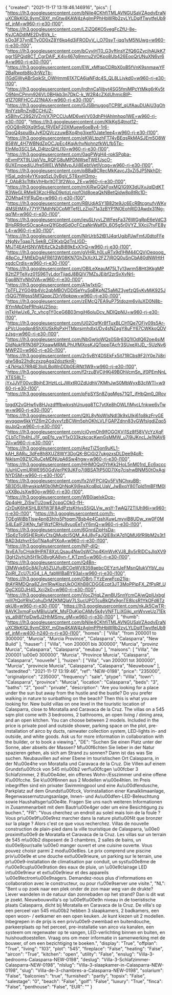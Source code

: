 {
"created": "2021-11-17 13:19:46.146916",
"pics": [
"https://lh3.googleusercontent.com/bNiIe4CKhfiTMLAVNGUSaVZAodvEraNuXCBkKlQL9vmCBXf_mGtw4KAW4zAglmPPhHbWRb2zyLYLDqIfTwytfeUb9ef_jnM=w960-rj-e30-l100",
"https://lh3.googleusercontent.com/LZiZQ6KO5vegFcZfU-8e-KyJCADdiME2DyBVk_L-kOo3F37ynlETyOD0xZ8Y6kq4d3jFRODyV_j_O70syT-iqq1yM5NUwg=w960-rj-e30-l100",
"https://lh3.googleusercontent.com/bCyvjHT0_G3yftInsYZfQ6GZvcjhAUkK7pgr1SPQjd8CT_CgrDAlF_K4jv467g9mrru2VOKpo8Ub426EooQrUNuXN6vr6A=w960-rj-e30-l100",
"https://lh3.googleusercontent.com/EW_xMfqpCDRbX0oB5fVnK9snmawYF2BaRwptb8Io3rWzTb-I1GdGWyABrSqikSt_OWHmm61X7CA6jaNFdc4S_QL8LLjvkd0=w960-rj-e30-l100",
"https://lh3.googleusercontent.com/IrdhnCa1jlbyt4SG5fmiMPcYtMkg6rKy5tO9NmCPmm926VL0BHjkb3n7DkC-k_W2R4cZXdUhmicBIP-d1Z70RFHCCJ21NjAX=w960-rj-e30-l100",
"https://lh3.googleusercontent.com/GJSBmugogTCP8f_qUfAauDUAjU3gOhRnIYzbRnZnjBCCHUZ-x5BIhvC29S2lVZnVX7lPCCUuMD6veVV03dhPHAhlmhpq1WE=w960-rj-e30-l100",
"https://lh3.googleusercontent.com/KlkKgS4tnot12-r0OQ8nR0Xq9t5gLfRVEkF20XMuew6oeBv4-1r6-DqoQ4spuiBxJyKDQVczzuwBXo4hg3jxef0Jate1ee4=w960-rj-e30-l100",
"https://lh3.googleusercontent.com/eKWLtpzhFT74vBEqsRkMASJEm5O8W858W_4H7WBNdZpOCJpEc4KqiArhvNohnzfkWLfb5Tp-ElnMq3SCLSA_D4tzcQHLl10=w960-rj-e30-l100",
"https://lh3.googleusercontent.com/0agPWgH4-rpkSPqba-nEvmPXT9LUaVVq_RQFG8uMPDNWseTWEfJscO-6UXEmpedjUJfre5WELWNMvpJUi8EebtVetlVcqg=w960-rj-e30-l100",
"https://lh3.googleusercontent.com/pBBaBCRecMkKavcJ3xZi5JP5NkhDI-HSaI_pdnj4vYKsgq5zL0vBgV_5T6xvH3mo-F_OAbB3cTt8kVhHbrItOT3f2Wco_ZE=w960-rj-e30-l100",
"https://lh3.googleusercontent.com/mXiRwGQkFoxMQ1G9X3dUXvJqlDdKTR3WeGLRMe83KzcHRpD9ptizLnjofOId8oeaQkNBetQidw8p8tRc1D-ZOMha4YtFRuDe=w960-rj-e30-l100",
"https://lh3.googleusercontent.com/RBUdjASY1B82te9Jc6EcRBtcgnufyWKy4MSEtMXy77YP7MdhNOCpMfTefELzZioi71a3zBYP1NOEohRID3Awdx31Ng-qq1M=w960-rj-e30-l100",
"https://lh3.googleusercontent.com/ieuSLtyvLZWFesFa376WGgRpE6eVdC3BHsRR9otSOcaoAoxQ1fGbdGdOcFCzaNnWalfDj_6O5g5r0VYZ_1lXcjj7tyFE8yL4=w960-rj-e30-l100",
"https://lh3.googleusercontent.com/NIrUrb52tB1J4qrUgjbPJwFmfJ0dtoFFezNgNvTqap7LSekB_CElKxbQdTnLlGD-MtJT4EAHSNVWE6zCk2sBiB9kExX1rQ=w960-rj-e30-l100",
"https://lh3.googleusercontent.com/gVHRLh0LuRTx9d1HM44CQVjOeqoog_48pCo_FMtEkDgAFR613W08KN7GhZkXcXL2FZ7jROQ0uSnCbA80dNWHtHxgdcCrdis=w960-rj-e30-l100",
"https://lh3.googleusercontent.com/OBILeXeauM75LTy13wrm58Ht3KkgMP82ttZPTeXyz01S96TyLdorTjiadJ8BQIV7MZsJEibf2zrSvXvNrl-Ego8NYyNh0VA=w960-rj-e30-l100",
"https://lh3.googleusercontent.com/A1w1xtiG-TpTFL2YG04tb4Vc2qbMBOVDDISeYruSqBKpNZ5aMiZ3yefzQ5vKvMjK925Jr5QG7fWgss5M1QpqcZDrV6pkpw=w960-rj-e30-l100",
"https://lh3.googleusercontent.com/zEMcQ7EA9uP75tdozm6vjluXD0N8b-8YmMpDIePRhskU25no-inTkHwUx6_7c_vhcg1Y0ceG6B03mgjH6oluDcv_NDIQpNU=w960-rj-e30-l100",
"https://lh3.googleusercontent.com/U02OqfKr8fTuxBLCH1Qe7OFiy09s5Ar-sPVcUogdpn8ShXlUSkRsPxHTMprsjmhdlxUDv4sNZagY8uFY67CWKkoQDVzJsg=w960-rj-e30-l100",
"https://lh3.googleusercontent.com/NbGwtioWQs0S8r63Q1IOdlQ62oe4sjMDIdNukfR1N36P2XqawMRMLPhUfMXosKJQTpppTAcfr3SUxeXtJD_-5UzNv6MWPZ0=w960-rj-e30-l100",
"https://lh3.googleusercontent.com/2r5vBY4DSEkFx5it71RCbs9F2jY0e7ii8rigIw58q22hdlczxzgAgq2doztknR--47kHa37RR4E3loILBqWnDDb0EiRNt1W9=w960-rj-e30-l100",
"https://lh3.googleusercontent.com/f2rzuBVCjHKj49BOhVcmSn_jf0PEmNnLXTE58LT-jYxJJVF00vcBbjhE3HztLcLJWxtROZdUdhV7KMhJwS0MbWyxB3cIWTI=w960-rj-e30-l100",
"https://lh3.googleusercontent.com/pFpSYSn8ZgqMgs71QT_jfHbQm0_0Rov-tqgdX2vGHwfjy8HJyzdfffbwkvshUnugq8TC7ytXe8hOWLfiMycLfnkwe6vTww=w960-rj-e30-l100",
"https://lh3.googleusercontent.com/QXL8yNsWIsNdI3k9xUIkj61o8kzFrvGEwvqgqw6kkYfZ6m2CdvxyfzBCWm5phOKhLVLFGAPZdnn83vGWfsIgdlZqo5puJpQ=w960-rj-e30-l100",
"https://lh3.googleusercontent.com/cjOymOh9lfOGOXVj1Sz8f58VVcYzXqFCLbTcTIh4hLJ1F_gpEfq_vwY1xO33kzkcqcKwnGsMMW_u7j9iJKncLJe1NAV62jI=w960-rj-e30-l100",
"https://lh3.googleusercontent.com/AezTiZ5on9uKL1-kAH_8ARu_3dFe8h8XUZ8WY3DoQK-BCiGi27ukgzxsDLDee94oR-Njklsm09Z1jCRuCeMDNUpA6Sw4hgw=w960-rj-e30-l100",
"https://lh3.googleusercontent.com/HHMOQx0YhKk2HoL5nM01rd_Ec6xcccjUuHjCymURWE950GdVerPK9JKFo7j9BSATtP50D7lXg7cishwBNM50tOxAgjNYDSM=w960-rj-e30-l100",
"https://lh3.googleusercontent.com/fx2jVFPCiIQy5FVNChxuBB-5B3D5U8hwskjpM0b0MtQhNqK9j9eaXcqBqLUaV_JwBxqY80Tpld1mBFfM0luXXBpJsXw80g=w960-rj-e30-l100",
"https://lh3.googleusercontent.com/WB0iaelxkDcp-Qp4qHr_ZiSwTU2owE2cpqCOk0-fH-r2rDsK6hKSHLBXfW3F8AdPztsKHvsS5lQLVw_wsY-TwAQ72TIUh96i=w960-rj-e30-l100",
"https://lh3.googleusercontent.com/h-TOEgWiBbTIsw4pn83hhs5Ptoqm7Bsb4e4CashXuwLmyviB8UDw_xw0F0MS4LEaIF2jKNy_faFWzfCRHu9vuoEeTvY6mQ=w960-rj-e30-l100",
"https://lh3.googleusercontent.com/6GnrdZjpHsDa-1Sp6zTo9SHERoKvCtsQMudcI5QM_A4J8yFaJQIE8xlA7d1QMU6fR9bM2s3t1BAD3dzhvrESqTNaAoPlXoA=w960-rj-e30-l100",
"https://lh3.googleusercontent.com/NP-dIQ-1kyEA7oCHok9HPAT8XzLQsau4Nw0sWCho4KmWvKVJ8_8v5rRlDCsJIqXV9l3gH2jvhUh5H1kO8vgKA8yn-f_KTzm5=w960-rj-e30-l100",
"https://lh3.googleusercontent.com/Q4Bn-l3MWyk6Gc8Al7cA5ZUJfuiBCOeWV8359aebcOEYzrtJeFMsnQIukVYbV_ouZpiRl_ZcU7LtG4_LA_fabWlBaBY93aI=w960-rj-e30-l100",
"https://lh3.googleusercontent.com/OBrt-TYzEwwFcp21Iq-8tAYRMDQna8ZJim1RwKIpzUkOOXhB8CDGGEcpt3JT3MoPPipFX_ZfPsRf_UQgCXGDJH4S_Xcj2k0=w960-rj-e30-l100",
"https://lh3.googleusercontent.com/VocZHqLZwnBUSnnYcmCAjwQpIUxbglmIIl7tQoYRIsCohuDrM2KMQIaV7LSucUPOTcuBkQfx9gnTE8IcsR1YkOFd6TzqkU8=w960-rj-e30-l100",
"https://lh3.googleusercontent.com/nkJk5CwTR-8AVK3xmqFsvMBIuUafK_MsFDuKipCAMv5k4yVNFTLiXGikj_xnWvveUz71Ekys_a9i8fYqlDw6J2HhMSmy_gM=w960-rj-e30-l100"
],
"thumb": "https://lh3.googleusercontent.com/bNiIe4CKhfiTMLAVNGUSaVZAodvEraNuXCBkKlQL9vmCBXf_mGtw4KAW4zAglmPPhHbWRb2zyLYLDqIfTwytfeUb9ef_jnM=w400-h240-n-rj-e30-l100",
"homes": [
"Villa",
"from 200001 to 300000",
"Murcia",
"Murcia Province",
"Calasparra",
"Calasparra",
"New Build"
],
"hauser": [
"Villa",
"von 200001 bis 300000",
"Murcia",
"provinz Murcia",
"Calasparra",
"Calasparra",
"neubau"
],
"maisons": [
"Villa",
"de 200001 \u00e0 300000",
"Murcia",
"Province Murcia",
"Calasparra",
"Calasparra",
"nouvelle"
],
"huizen": [
"Villa",
"van 200001 tot 300000",
"Murcia",
"provincie Murcia",
"Calasparra",
"Calasparra",
"Nieuwbouw"
],
"lastedited": "2021-11-17 13:19:46",
"ref": "NEW-0198",
"price": "235000",
"originalprice": "235000",
"frequency": "sale",
"ptype": "Villa",
"town": "Calasparra",
"province": "Murcia",
"location": "Calasparra",
"beds": "3",
"baths": "2",
"pool": "private",
"description": "Are you looking for a place under the sun but away from the hustle and the bustle? Do you prefer walking in nature to sunbathing on the beach? Then this is what you are looking for. New build villas on one level in the touristic location of Calasparra, close to Moratalla and Caravaca de la Cruz. The villas on a 545 sqm plot come with 3 bedrooms, 2 bathrooms, an open living / dining area, and an open kitchen. You can choose between 2 models. Included in the price is private pool and outside shower, parking space on the plot, pre-installation of airco by ducts, rainwater collection system, LED-lights in- and outside, and white goods. Ask us for more information in collaboration with the builder, or to book a viewing.",
"DE": "Suchen Sie einen Platz unter der Sonne, aber abseits der Massen? M\u00f6chten Sie lieber in der Natur spazieren gehen, als sich am Strand zu sonnen? Dann ist das was Sie suchen. Neubauvillen auf einer Ebene im touristischen Ort Calasparra, in der N\u00e4he von Moratalla und Caravaca de la Cruz. Die Villen auf einem Grundst\u00fcck von 545 m\u00b2 verf\u00fcgen \u00fcber 3 Schlafzimmer, 2 B\u00e4der, ein offenes Wohn-/Esszimmer und eine offene K\u00fcche. Sie k\u00f6nnen aus 2 Modellen w\u00e4hlen. Im Preis inbegriffen sind ein privater Swimmingpool und eine Au\u00dfendusche, Parkplatz auf dem Grundst\u00fcck, Vorinstallation einer Kanalklimaanlage, Regenwassernutzungsanlage, Innen- und Au\u00dfen-LED-Beleuchtung sowie Haushaltsger\u00e4te. Fragen Sie uns nach weiteren Informationen in Zusammenarbeit mit dem Bautr\u00e4ger oder um eine Besichtigung zu buchen.",
"FR": "Vous cherchez un endroit au soleil mais loin de la foule ? Vous pr\u00e9f\u00e9rez marcher dans la nature plut\u00f4t que bronzer sur la plage ? Alors c'est ce que vous recherchez. Villas de nouvelle construction de plain-pied dans la ville touristique de Calasparra, \u00e0 proximit\u00e9 de Moratalla et Caravaca de la Cruz. Les villas sur un terrain de 545 m\u00b2 disposent de 3 chambres, 2 salles de bains, un s\u00e9jour/salle \u00e0 manger ouvert et une cuisine ouverte. Vous pouvez choisir parmi 2 mod\u00e8les. Le prix comprend une piscine priv\u00e9e et une douche ext\u00e9rieure, un parking sur le terrain, une pr\u00e9-installation de climatisation par conduit, un syst\u00e8me de r\u00e9cup\u00e9ration des eaux de pluie, un \u00e9clairage LED int\u00e9rieur et ext\u00e9rieur et des appareils \u00e9lectrom\u00e9nagers. Demandez-nous plus d'informations en collaboration avec le constructeur, ou pour r\u00e9server une visite.",
"NL": "Bent u op zoek naar een plek onder de zon maar weg van de drukte? Liever wandelen in de natuur dan zonnebaden op het strand? Dan is dit wat je zoekt. Nieuwbouwvilla's op \u00e9\u00e9n niveau in de toeristische plaats Calasparra, dicht bij Moratalla en Caravaca de la Cruz. De villa's op een perceel van 545 m\u00b2 hebben 3 slaapkamers, 2 badkamers, een open woon- / eetkamer en een open keuken. Je kunt kiezen uit 2 modellen. Inbegrepen in de prijs is een priv\u00e9-zwembad en buitendouche, parkeerplaats op het perceel, pre-installatie van airco via kanalen, een systeem om regenwater op te vangen, LED-verlichting binnen en buiten, en huishoudtoestellen. Vraag ons om meer informatie in samenwerking met de bouwer, of om een bezichtiging te boeken.",
"display": "True",
"offplan": "True",
"living": "103",
"plot": "545",
"fireplace": "False",
"heating": "False",
"aircon": "True",
"kitchen": "open",
"utility": "False",
"enslug": "Villa-3-bedrooms-Calasparra-NEW-0198",
"deslug": "Villa-3-Schlafzimmer-Calasparra-NEW-0198",
"nlslug": "Villa-3-slaapkamer-in-Calasparra-NEW-0198",
"slug": "Villa-de-3-chambres-a-Calasparra-NEW-0198",
"solarium": "False",
"balconies": "true",
"furnished": "partly",
"topsix": "False",
"salestage": "0",
"beach": "False",
"golf": "False",
"luxury": "True",
"finca": "False",
"penthouse": "False",
"EUR": ""
}
